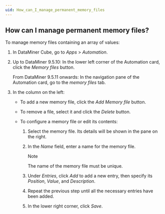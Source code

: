 ```yaml
---
uid: How_can_I_manage_permanent_memory_files
---
```


## How can I manage permanent memory files?

To manage memory files containing an array of values:

1. In DataMiner Cube, go to *Apps* > *Automation*.

2. Up to DataMiner 9.5.10: In the lower left corner of the Automation card, click the *Memory files* button.

    From DataMiner 9.5.11 onwards: In the navigation pane of the Automation card, go to the *memory files* tab.

3. In the column on the left:

    - To add a new memory file, click the *Add Memory file* button.

    - To remove a file, select it and click the *Delete* button.

    - To configure a memory file or edit its contents:

        1. Select the memory file. Its details will be shown in the pane on the right.

        2. In the *Name* field, enter a name for the memory file.

            > [!NOTE]
            > The name of the memory file must be unique.

        3. Under *Entries*, click *Add* to add a new entry, then specify its *Position*, *Value*, and *Description*.

        4. Repeat the previous step until all the necessary entries have been added.

        5. In the lower right corner, click *Save*.
